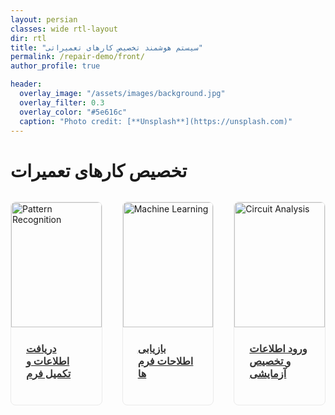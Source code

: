 ```yaml
---
layout: persian
classes: wide rtl-layout
dir: rtl
title: "سیستم هوشمند تخصیص کارهای تعمیراتی"
permalink: /repair-demo/front/
author_profile: true

header:
  overlay_image: "/assets/images/background.jpg"
  overlay_filter: 0.3
  overlay_color: "#5e616c"
  caption: "Photo credit: [**Unsplash**](https://unsplash.com)"
---
```


<div class="container">
  <div class="header">
    <h1>تخصیص کارهای تعمیرات</h1>
    <p> </p>
  </div>
  <div class="projects-grid">
    <div class="project-card">
      <!-- <a href="/repair-demo/index.html">-->
      <a href="/smart-repair-api/templates/index.html">
        <img src="{{ '/assets/schedulling/inputdata.jpg' | relative_url }}" 
             alt="Pattern Recognition" 
             class="project-image">
        <div class="project-content">
          <h3 class="project-title">دریافت اطلاعات و تکمیل فرم </h3>
        </div>
      </a>
    </div>
    <div class="project-card">
      <a href="/repair-demo/Infoshowing">
        <img src="{{ '/assets/schedulling/info.jpg' | relative_url }}" 
             alt="Machine Learning" 
             class="project-image">
        <div class="project-content">
          <h3 class="project-title">بازیابی اطلاحات فرم ها</h3>
        </div>
      </a>
    </div>
    <div class="project-card">
      <a href="https://repairingscheduling.loca.lt">
        <img src="{{ '/assets/schedulling/param.JPG' | relative_url }}" 
             alt="Circuit Analysis" 
             class="project-image">
        <div class="project-content">
          <h3 class="project-title">ورود اطلاعات و تخصیص آزمایشی</h3>
        </div>
      </a>
    </div>
    
  </div> <!-- project grid-->


  <div class="footer">
    
  </div>
</div>

<style>

.projects-grid {
  display: grid;
  grid-template-columns: repeat(3, 1fr);
  gap: 2rem; /* فاصله بین کارت‌ها */
  margin-top: 2rem;
}

.project-card {
  border: 1px solid #eaeaea;
  border-radius: 8px;
  overflow: hidden;
  transition: transform 0.3s ease, box-shadow 0.3s ease;
}

.project-card:hover {
  transform: translateY(-5px);
  box-shadow: 0 10px 20px rgba(0,0,0,0.1);
}

.project-image {
  width: 100%;
  height: 200px;
  object-fit: cover;
}

.project-content {
  padding: 1.5rem;
}

.project-title {
  margin-top: 0;
  color: #333;
}
</style>
